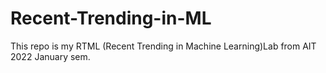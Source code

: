 # Recent-Trending-in-ML
This repo is my RTML (Recent Trending in Machine Learning)Lab from AIT 2022 January sem.
